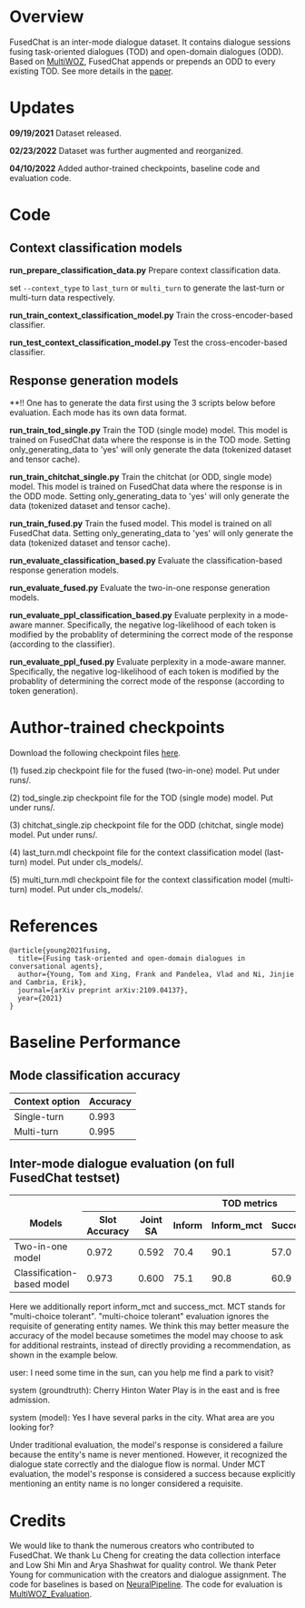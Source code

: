 # Overview
FusedChat is an inter-mode dialogue dataset. It contains dialogue sessions fusing task-oriented dialogues (TOD) and open-domain dialogues (ODD). Based on [MultiWOZ](https://github.com/smartyfh/MultiWOZ2.4), FusedChat appends or prepends an ODD to every existing TOD. See more details in the [paper](https://arxiv.org/pdf/2109.04137.pdf).

# Updates

**09/19/2021** Dataset released.

**02/23/2022** Dataset was further augmented and reorganized.

**04/10/2022** Added author-trained checkpoints, baseline code and evaluation code.



# Code

## Context classification models

**run_prepare_classification_data.py** Prepare context classification data.

set `--context_type` to `last_turn` or `multi_turn` to generate the last-turn or multi-turn data respectively.

**run_train_context_classification_model.py** Train the cross-encoder-based classifier.

**run_test_context_classification_model.py** Test the cross-encoder-based classifier.



## Response generation models

**!! One has to generate the data first using the 3 scripts below before evaluation. Each mode has its own data format.

**run_train_tod_single.py** Train the TOD (single mode) model. This model is trained on FusedChat data where the response is in the TOD mode. Setting only_generating_data to 'yes' will only generate the data (tokenized dataset and tensor cache).

**run_train_chitchat_single.py** Train the chitchat (or ODD, single mode) model. This model is trained on FusedChat data where the response is in the ODD mode. Setting only_generating_data to 'yes' will only generate the data (tokenized dataset and tensor cache).

**run_train_fused.py** Train the fused model. This model is trained on all FusedChat data. Setting only_generating_data to 'yes' will only generate the data (tokenized dataset and tensor cache).



**run_evaluate_classification_based.py** Evaluate the classification-based response generation models.

**run_evaluate_fused.py** Evaluate the two-in-one response generation models.

**run_evaluate_ppl_classification_based.py** Evaluate perplexity in a mode-aware manner. Specifically, the negative log-likelihood of each token is modified by the probablity of determining the correct mode of the response (according to the classifier).

**run_evaluate_ppl_fused.py** Evaluate perplexity in a mode-aware manner. Specifically, the negative log-likelihood of each token is modified by the probablity of determining the correct mode of the response  (according to token generation).

# Author-trained checkpoints
Download the following checkpoint files [here](https://researchdata.ntu.edu.sg/dataset.xhtml?persistentId=doi:10.21979/N9/QWEBOS).

(1) fused.zip
  checkpoint file for the fused (two-in-one) model. Put under runs/.

(2) tod_single.zip
  checkpoint file for the TOD (single mode) model. Put under runs/.

(3) chitchat_single.zip
  checkpoint file for the ODD (chitchat, single mode) model. Put under runs/.

(4) last_turn.mdl
  checkpoint file for the context classification model (last-turn) model. Put under cls_models/.

(5) multi_turn.mdl
  checkpoint file for the context classification model (multi-turn) model. Put under cls_models/.


# References
```
@article{young2021fusing,
  title={Fusing task-oriented and open-domain dialogues in conversational agents},
  author={Young, Tom and Xing, Frank and Pandelea, Vlad and Ni, Jinjie and Cambria, Erik},
  journal={arXiv preprint arXiv:2109.04137},
  year={2021}
}
```

# Baseline Performance


## Mode classification accuracy



<table>
<thead>
  <tr>
    <th>Context option</th>
    <th>Accuracy</th>
  </tr>
</thead>
<tbody>
  <tr>
    <td>Single-turn</td>
    <td>0.993</td>
  </tr>
  <tr>
    <td>Multi-turn</td>
    <td>0.995</td>
  </tr>
</tbody>
</table>

## Inter-mode dialogue evaluation (on full FusedChat testset)

<table class="tg">
<thead>
  <tr>
    <th class="tg-c3ow" rowspan="2"><br>Models</th>
    <th class="tg-c3ow" colspan="7">TOD metrics</th>
    <th class="tg-c3ow" colspan="4">ODD metrics</th>
  </tr>
  <tr>
    <th class="tg-c3ow">Slot Accuracy</th>
    <th class="tg-c3ow">Joint SA</th>
    <th class="tg-c3ow">Inform</th>
    <th class="tg-baqh">Inform_mct</th>
    <th class="tg-c3ow">Success</th>
    <th class="tg-baqh">Success_mct</th>
    <th class="tg-c3ow">BLEU</th>
    <th class="tg-c3ow">PPL</th>
    <th class="tg-c3ow">Sensibleness</th>
    <th class="tg-c3ow">Specificity</th>
    <th class="tg-c3ow">SSA</th>
  </tr>
</thead>
<tbody>
  <tr>
    <td class="tg-c3ow">Two-in-one model</td>
    <td class="tg-c3ow">0.972</td>
    <td class="tg-c3ow">0.592</td>
    <td class="tg-c3ow">70.4</td>
    <td class="tg-baqh">90.1</td>
    <td class="tg-c3ow">57.0</td>
    <td class="tg-baqh">72.7</td>
    <td class="tg-c3ow">12.05</td>
    <td class="tg-c3ow">10.49</td>
    <td class="tg-c3ow">0.52</td>
    <td class="tg-c3ow">0.47</td>
    <td class="tg-c3ow">0.50</td>
  </tr>
  <tr>
    <td class="tg-c3ow">Classification-based model</td>
    <td class="tg-c3ow">0.973</td>
    <td class="tg-c3ow">0.600</td>
    <td class="tg-c3ow">75.1</td>
    <td class="tg-baqh">90.8</td>
    <td class="tg-c3ow">60.9</td>
    <td class="tg-baqh">74.4</td>
    <td class="tg-c3ow">12.17</td>
    <td class="tg-c3ow">10.50</td>
    <td class="tg-c3ow">0.58</td>
    <td class="tg-c3ow">0.51</td>
    <td class="tg-c3ow">0.55</td>
  </tr>
</tbody>
</table>

Here we additionally report inform_mct and success_mct. MCT stands for "multi-choice tolerant". "multi-choice tolerant" evaluation ignores the requisite of generating entity names.  We think this may better measure the accuracy of the model because sometimes the model may choose to ask for additional restraints, instead of directly providing a recommendation, as shown in the example below.

user: I need some time in the sun, can you help me find a park to visit?

system (groundtruth): Cherry Hinton Water Play is in the east and is free admission.

system (model): Yes I have several parks in the city. What area are you looking for?

Under traditional evaluation, the model's response is considered a failure because the entity's name is never mentioned. However, it recognized the dialogue state correctly and the dialogue flow is normal. Under MCT evaluation, the model's response is considered a success because explicitly mentioning an entity name is no longer considered a requisite.

# Credits
We would like to thank the numerous creators who contributed to FusedChat. We thank Lu Cheng for creating the data collection interface and Low Shi Min and Arya Shashwat for quality control. We thank Peter Young for communication with the creators and dialogue assignment. The code for baselines is based on [NeuralPipeline](https://github.com/KAIST-AILab/NeuralPipeline_DSTC8). The code for evaluation is [MultiWOZ_Evaluation](https://github.com/Tomiinek/MultiWOZ_Evaluation).

